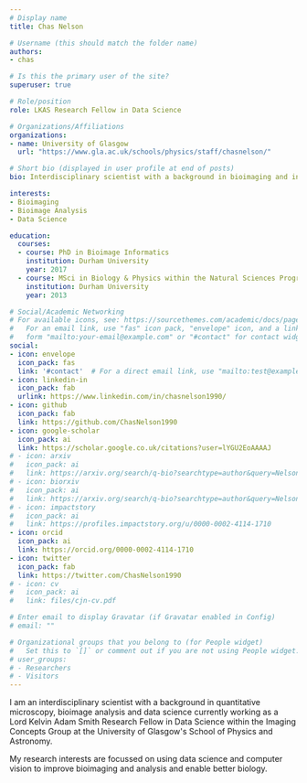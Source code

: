 ```yaml
---
# Display name
title: Chas Nelson

# Username (this should match the folder name)
authors:
- chas

# Is this the primary user of the site?
superuser: true

# Role/position
role: LKAS Research Fellow in Data Science

# Organizations/Affiliations
organizations:
- name: University of Glasgow
  url: "https://www.gla.ac.uk/schools/physics/staff/chasnelson/"

# Short bio (displayed in user profile at end of posts)
bio: Interdisciplinary scientist with a background in bioimaging and informatics.

interests:
- Bioimaging
- Bioimage Analysis
- Data Science

education:
  courses:
  - course: PhD in Bioimage Informatics
    institution: Durham University
    year: 2017
  - course: MSci in Biology & Physics within the Natural Sciences Programme (First Class)
    institution: Durham University
    year: 2013

# Social/Academic Networking
# For available icons, see: https://sourcethemes.com/academic/docs/page-builder/#icons
#   For an email link, use "fas" icon pack, "envelope" icon, and a link in the
#   form "mailto:your-email@example.com" or "#contact" for contact widget.
social:
- icon: envelope
  icon_pack: fas
  link: '#contact'  # For a direct email link, use "mailto:test@example.org".
- icon: linkedin-in
  icon_pack: fab
  urlink: https://www.linkedin.com/in/chasnelson1990/
- icon: github
  icon_pack: fab
  link: https://github.com/ChasNelson1990
- icon: google-scholar
  icon_pack: ai
  link: https://scholar.google.co.uk/citations?user=lYGU2EoAAAAJ
# - icon: arxiv
#   icon_pack: ai
#   link: https://arxiv.org/search/q-bio?searchtype=author&query=Nelson%2C+C+J
# - icon: biorxiv
#   icon_pack: ai
#   link: https://arxiv.org/search/q-bio?searchtype=author&query=Nelson%2C+C+J
# - icon: impactstory
#   icon_pack: ai
#   link: https://profiles.impactstory.org/u/0000-0002-4114-1710
- icon: orcid
  icon_pack: ai
  link: https://orcid.org/0000-0002-4114-1710
- icon: twitter
  icon_pack: fab
  link: https://twitter.com/ChasNelson1990
# - icon: cv
#   icon_pack: ai
#   link: files/cjn-cv.pdf

# Enter email to display Gravatar (if Gravatar enabled in Config)
# email: ""

# Organizational groups that you belong to (for People widget)
#   Set this to `[]` or comment out if you are not using People widget.
# user_groups:
# - Researchers
# - Visitors
---
```


I am an interdisciplinary scientist with a background in quantitative microscopy, bioimage analysis and data science currently working as a Lord Kelvin Adam Smith Research Fellow in Data Science within the Imaging Concepts Group at the University of Glasgow's School of Physics and Astronomy.

My research interests are focussed on using data science and computer vision to improve bioimaging and analysis and enable better biology.
